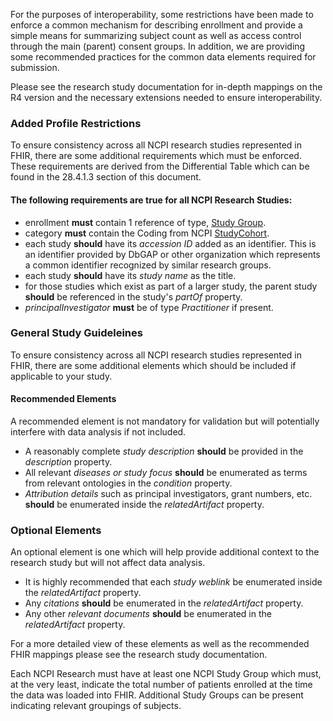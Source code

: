 For the purposes of interoperability, some restrictions have been made to enforce a common mechanism for describing enrollment and provide a simple means for summarizing subject count as well as access control through the main (parent) consent groups. In addition, we are providing some recommended practices for the common data elements required for submission. 

Please see the research study documentation for in-depth mappings on the R4 version and the necessary extensions needed to ensure interoperability. 

### Added Profile Restrictions
To ensure consistency across all NCPI research studies represented in FHIR, there are some additional requirements which must be enforced. These requirements are derived from the Differential Table which can be found in the 28.4.1.3 section of this document. 

#### The following requirements are true for all NCPI Research Studies:
* enrollment **must** contain 1 reference of type, [Study Group](StructureDefinition-study-group.html).
* category **must** contain the Coding from NCPI [StudyCohort](CodeSystem-ncpi.html).
* each study **should** have its _accession ID_ added as an identifier. This is an identifier provided by DbGAP or other organization which represents a common identifier recognized by similar research groups.
* each study **should** have its _study name_ as the title. 
* for those studies which exist as part of a larger study, the parent study **should** be referenced in the study's _partOf_ property. 
* *principalInvestigator* **must** be of type _Practitioner_ if present. 

### General Study Guideleines 
To ensure consistency across all NCPI research studies represented in FHIR, there are some additional elements which should be included if applicable to your study. 

#### Recommended Elements
A recommended element is not mandatory for validation but will potentially interfere with data analysis if not included. 
* A reasonably complete _study description_ **should** be provided in the _description_ property. 
* All relevant _diseases or study focus_ **should** be enumerated as terms from relevant ontologies in the _condition_ property.
* _Attribution details_ such as principal investigators, grant numbers, etc. **should** be enumerated inside the _relatedArtifact_ property.

### Optional Elements 
An optional element is one which will help provide additional context to the research study but will not affect data analysis. 
* It is highly recommended that each _study weblink_ be enumerated inside the _relatedArtifact_ property.
* Any _citations_ **should** be enumerated in the _relatedArtifact_ property. 
* Any other _relevant documents_ **should** be enumerated in the _relatedArtifact_ property. 

For a more detailed view of these elements as well as the recommended FHIR mappings please see the research study documentation. 

Each NCPI Research must have at least one NCPI Study Group which must, at the very least, indicate the total number of patients enrolled at the time the data was loaded into FHIR. Additional Study Groups can be present indicating relevant groupings of subjects. 
